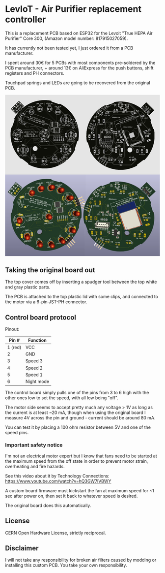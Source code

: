 # LevIoT - Air Purifier replacement controller

This is a replacement PCB based on ESP32 for the Levoit "True HEPA Air Purifier" Core 300, (Amazon model number: 817915027059).

It has currently not been tested yet, I just ordered it from a PCB manufacturer.

I spent around 30€ for 5 PCBs with most components pre-soldered by the PCB manufacturer, + around 13€ on AliExpress for the
push buttons, shift registers and PH connectors.

Touchpad springs and LEDs are going to be recovered from the original PCB.

![preview](./preview.jpg)

## Taking the original board out

The top cover comes off by inserting a spudger tool between the top white and gray plastic parts.

The PCB is attached to the top plastic lid with some clips, and connected to the motor via a 6-pin JST-PH connector.

## Control board protocol

Pinout:

| Pin #   | Function   |
| ------- | ---------- |
| 1 (red) | VCC        |
| 2       | GND        |
| 3       | Speed 3    |
| 4       | Speed 2    |
| 5       | Speed 1    |
| 6       | Night mode |


The control board simply pulls one of the pins from 3 to 6 high with the other ones low to set the speed, with all low being "off".

The motor side seems to accept pretty much any voltage > 1V as long as the current is at least ~20 mA, though when using the original
board I measure 4V across the pin and ground - current should be around 80 mA.

You can test it by placing a 100 ohm resistor between 5V and one of the speed pins.


### Important safety notice

I'm not an electrical motor expert but I know that fans need to be started at the maximum speed from the off state in order to
prevent motor strain, overheating and fire hazards.

See this video about it by Technology Connections: https://www.youtube.com/watch?v=hQ3GW7lVBWY

A custom board firmware must kickstart the fan at maximum speed for ~1 sec after power on, then set it back to whatever speed
is desired.

The original board does this automatically.

## License

CERN Open Hardware License, strictly reciprocal.

## Disclaimer

I will not take any responsibility for broken air filters caused by modding or installing this custom PCB. You take your own
responsibility.

